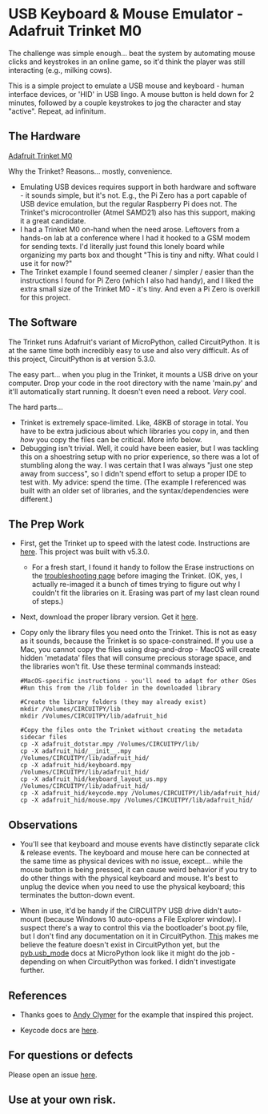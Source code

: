 # USB Keyboard & Mouse Emulator - Adafruit Trinket M0

The challenge was simple enough... beat the system by automating mouse clicks and
keystrokes in an online game, so it'd think the player was still interacting
(e.g., milking cows).

This is a simple project to emulate a USB mouse and keyboard - human interface devices,
or 'HID' in USB lingo.  A mouse button is held down for 2 minutes, followed by a couple
keystrokes to jog the character and stay "active". Repeat, ad infinitum.


## The Hardware

[Adafruit Trinket M0](https://learn.adafruit.com/adafruit-trinket-m0-circuitpython-arduino)

Why the Trinket?  Reasons... mostly, convenience.
- Emulating USB devices requires support in both hardware and software - it sounds simple,
  but it's not.  E.g., the Pi Zero has a port capable of USB device emulation, but the
  regular Raspberry Pi does not.  The Trinket's microcontroller (Atmel SAMD21) also has
  this support, making it a great candidate.
- I had a Trinket M0 on-hand when the need arose.  Leftovers from a hands-on lab at a
  conference where I had it hooked to a GSM modem for sending texts.  I'd literally just
  found this lonely board while organizing my parts box and thought "This is tiny and
  nifty. What could I use it for now?"
- The Trinket example I found seemed cleaner / simpler / easier than the instructions I
  found for Pi Zero (which I also had handy), and I liked the extra small size of the
  Trinket M0 - it's tiny.  And even a Pi Zero is overkill for this project.


## The Software

The Trinket runs Adafruit's variant of MicroPython, called CircuitPython.  It is at the
same time both incredibly easy to use and also very difficult.  As of this project,
CircuitPython is at version 5.3.0.

The easy part... when you plug in the Trinket, it mounts a USB drive on your computer.
Drop your code in the root directory with the name 'main.py' and it'll automatically start
running.  It doesn't even need a reboot. *Very* cool.

The hard parts...
- Trinket is extremely space-limited.  Like, 48KB of storage in total.  You have to be
  extra judicious about which libraries you copy in, and then *how* you copy the files can
  be critical.  More info below.
- Debugging isn't trivial.  Well, it could have been easier, but I was tackling this on a
  shoestring setup with no prior experience, so there was a lot of stumbling along the
  way.  I was certain that I was always "just one step away from success", so I didn't
  spend effort to setup a proper IDE to test with.  My advice: spend the time.
  (The example I referenced was built with an older set of libraries, and the
  syntax/dependencies were different.)


## The Prep Work

- First, get the Trinket up to speed with the latest code.
  Instructions are [here](https://learn.adafruit.com/adafruit-trinket-m0-circuitpython-arduino/circuitpython).
  This project was built with v5.3.0.

    - For a fresh start, I found it handy to follow the Erase instructions on the
      [troubleshooting page](https://learn.adafruit.com/adafruit-trinket-m0-circuitpython-arduino/troubleshooting)
      before imaging the Trinket.  (OK, yes, I actually re-imaged it a bunch of times
      trying to figure out why I couldn't fit the libraries on it.  Erasing was part of my
      last clean round of steps.)

- Next, download the proper library version.
  Get it [here](https://learn.adafruit.com/welcome-to-circuitpython/circuitpython-libraries).

- Copy only the library files you need onto the Trinket.  This is not as easy as it
  sounds, because the Trinket is so space-constrained.  If you use a Mac, you cannot copy
  the files using drag-and-drop - MacOS will create hidden 'metadata' files that will
  consume precious storage space, and the libraries won't fit.  Use these terminal
  commands instead:

    ```
    #MacOS-specific instructions - you'll need to adapt for other OSes
    #Run this from the /lib folder in the downloaded library
    
    #Create the library folders (they may already exist)
    mkdir /Volumes/CIRCUITPY/lib
    mkdir /Volumes/CIRCUITPY/lib/adafruit_hid

    #Copy the files onto the Trinket without creating the metadata sidecar files
    cp -X adafruit_dotstar.mpy /Volumes/CIRCUITPY/lib/
    cp -X adafruit_hid/__init__.mpy /Volumes/CIRCUITPY/lib/adafruit_hid/
    cp -X adafruit_hid/keyboard.mpy /Volumes/CIRCUITPY/lib/adafruit_hid/
    cp -X adafruit_hid/keyboard_layout_us.mpy /Volumes/CIRCUITPY/lib/adafruit_hid/
    cp -X adafruit_hid/keycode.mpy /Volumes/CIRCUITPY/lib/adafruit_hid/
    cp -X adafruit_hid/mouse.mpy /Volumes/CIRCUITPY/lib/adafruit_hid/
    ```


## Observations

- You'll see that keyboard and mouse events have distinctly separate click & release events.
  The keyboard and mouse here can be connected at the same time as physical devices with
  no issue, except... while the mouse button is being pressed, it can cause weird behavior
  if you try to do other things with the physical keyboard and mouse.  It's best to unplug
  the device when you need to use the physical keyboard; this terminates the button-down
  event.

- When in use, it'd be handy if the CIRCUITPY USB drive didn't auto-mount (because Windows
  10 auto-opens a File Explorer window).  I suspect there's a way to control this via the
  bootloader's boot.py file, but I don't find any documentation on it in CircuitPython.
  [This](https://github.com/adafruit/circuitpython/issues/1015) makes me believe the
  feature doesn't exist in CircuitPython yet, but the
  [pyb.usb_mode](http://docs.micropython.org/en/latest/library/pyb.html?highlight=bootloader#pyb.usb_mode)
  docs at MicroPython look like it might do the job - depending on when CircuitPython was
  forked. I didn't investigate further.


## References

- Thanks goes to [Andy Clymer](https://github.com/andyclymer/minikbd) for the example that
  inspired this project.

- Keycode docs are [here](https://circuitpython.readthedocs.io/projects/hid/en/latest/api.html#adafruit-hid-keycode-keycode).


## For questions or defects

Please open an issue [here](https://github.com/RichardFoo/Trinket-USB-Keyboard/issues).

## Use at your own risk.  
